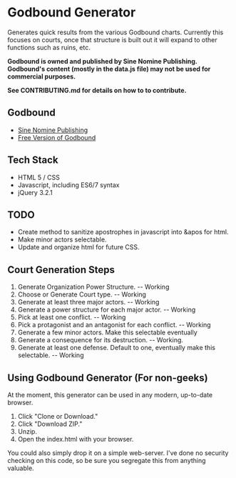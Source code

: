 # Godbound Generator
Generates quick results from the various Godbound charts.  Currently this focuses on courts, once that structure is built out it will expand to other functions such as ruins, etc.

**Godbound is owned and published by Sine Nomine Publishing.  Godbound's content (mostly in the data.js file) may not be used for commercial purposes.**

**See CONTRIBUTING.md for details on how to to contribute.**

## Godbound
* [Sine Nomine Publishing](http://www.sinenomine-pub.com/)
* [Free Version of Godbound](http://www.drivethrurpg.com/product/185959/Godbound-A-Game-of-Divine-Heroes-Free-Edition)

## Tech Stack
* HTML 5 / CSS
* Javascript, including ES6/7 syntax
* jQuery 3.2.1

## TODO
* Create method to sanitize apostrophes in javascript into &apos for html.
* Make minor actors selectable.
* Update and organize html for future CSS.

## Court Generation Steps
1.  Generate Organization Power Structure.  -- Working
2.  Choose or Generate Court type.  -- Working
3.  Generate at least three major actors.  -- Working
4.  Generate a power structure for each major actor.  -- Working
5.  Pick at least one conflict.  --  Working
6.  Pick a protagonist and an antagonist for each conflict. -- Working
7.  Generate a few minor actors.  Make this selectable eventually
8.  Generate a consequence for its destruction. -- Working.
9.  Generate at least one defense.  Default to one, eventually make this selectable. -- Working

## Using Godbound Generator (For non-geeks)
At the moment, this generator can be used in any modern, up-to-date browser.
1.  Click "Clone or Download."
2.  Click "Download ZIP."
3.  Unzip.
4.  Open the index.html with your browser.

You could also simply drop it on a simple web-server.  I've done no security checking on this code, so be sure you segregate this from anything valuable.